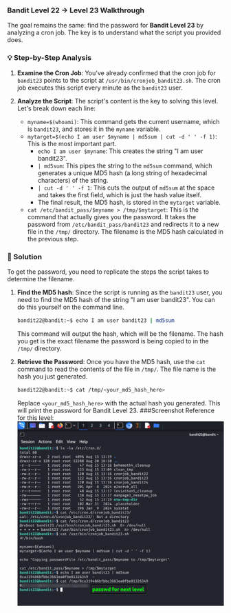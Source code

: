 ### Bandit Level 22 → Level 23 Walkthrough

The goal remains the same: find the password for **Bandit Level 23** by analyzing a cron job. The key is to understand what the script you provided does.

### 💡 Step-by-Step Analysis

1.  **Examine the Cron Job**: You've already confirmed that the cron job for `bandit23` points to the script at `/usr/bin/cronjob_bandit23.sh`. The cron job executes this script every minute as the `bandit23` user.

2.  **Analyze the Script**: The script's content is the key to solving this level. Let's break down each line:

      * `myname=$(whoami)`: This command gets the current username, which is `bandit23`, and stores it in the `myname` variable.
      * `mytarget=$(echo I am user $myname | md5sum | cut -d ' ' -f 1)`: This is the most important part.
          * `echo I am user $myname`: This creates the string "I am user bandit23".
          * `| md5sum`: This pipes the string to the `md5sum` command, which generates a unique MD5 hash (a long string of hexadecimal characters) of the string.
          * `| cut -d ' ' -f 1`: This cuts the output of `md5sum` at the space and takes the first field, which is just the hash value itself.
          * The final result, the MD5 hash, is stored in the `mytarget` variable.
      * `cat /etc/bandit_pass/$myname > /tmp/$mytarget`: This is the command that actually gives you the password. It takes the password from `/etc/bandit_pass/bandit23` and redirects it to a new file in the `/tmp/` directory. The filename is the MD5 hash calculated in the previous step.

### 🔑 Solution

To get the password, you need to replicate the steps the script takes to determine the filename.

1.  **Find the MD5 hash**: Since the script is running as the `bandit23` user, you need to find the MD5 hash of the string "I am user bandit23". You can do this yourself on the command line.

    ```bash
    bandit22@bandit:~$ echo I am user bandit23 | md5sum
    ```

    This command will output the hash, which will be the filename. The hash you get is the exact filename the password is being copied to in the `/tmp/` directory.

2.  **Retrieve the Password**: Once you have the MD5 hash, use the `cat` command to read the contents of the file in `/tmp/`. The file name is the hash you just generated.

    ```bash
    bandit22@bandit:~$ cat /tmp/<your_md5_hash_here>
    ```

    Replace `<your_md5_hash_here>` with the actual hash you generated. This will print the password for Bandit Level 23.
###Screenshot Reference for this level:
![](screenshots/command.png)
